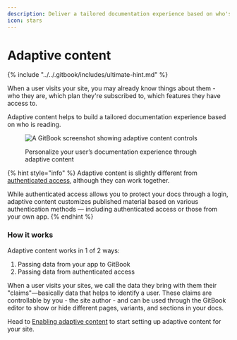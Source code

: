 ```yaml
---
description: Deliver a tailored documentation experience based on who's reading.
icon: stars
---
```


# Adaptive content

{% include "../../.gitbook/includes/ultimate-hint.md" %}

When a user visits your site, you may already know things about them - who they are, which plan they're subscribed to, which features they have access to.

Adaptive content helps to build a tailored documentation experience based on who is reading.

<figure><img src="../../.gitbook/assets/28_07_25_adaptive_content (1).svg" alt="A GitBook screenshot showing adaptive content controls"><figcaption><p>Personalize your user’s documentation experience through adaptive content</p></figcaption></figure>

{% hint style="info" %}
Adaptive content is slightly different from [authenticated access](../authenticated-access/), although they can work together.&#x20;

While authenticated access allows you to protect your docs through a login, adaptive content customizes published material based on various authentication methods — including authenticated access or those from your own app.
{% endhint %}

### How it works

Adaptive content works in 1 of 2 ways:

1. Passing data from your app to GitBook
2. Passing data from authenticated access

When a user visits your sites, we call the data they bring with them their "claims"—basically data that helps to identify a user. These claims are controllable by you - the site author - and can be used through the GitBook editor to show or hide different pages, variants, and sections in your docs.

Head to [Enabling adaptive content](enabling-adaptive-content/) to start setting up adaptive content for your site.
